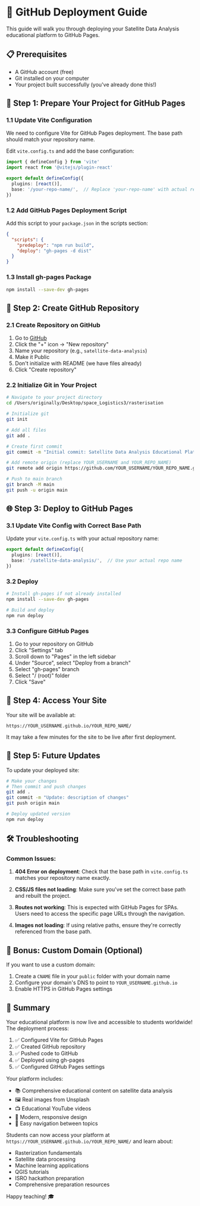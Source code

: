 # 🚀 GitHub Deployment Guide

This guide will walk you through deploying your Satellite Data Analysis educational platform to GitHub Pages.

## 📋 Prerequisites

- A GitHub account (free)
- Git installed on your computer
- Your project built successfully (you've already done this!)

## 🔧 Step 1: Prepare Your Project for GitHub Pages

### 1.1 Update Vite Configuration
We need to configure Vite for GitHub Pages deployment. The base path should match your repository name.

Edit `vite.config.ts` and add the base configuration:

```typescript
import { defineConfig } from 'vite'
import react from '@vitejs/plugin-react'

export default defineConfig({
  plugins: [react()],
  base: '/your-repo-name/',  // Replace 'your-repo-name' with actual repo name
})
```

### 1.2 Add GitHub Pages Deployment Script
Add this script to your `package.json` in the scripts section:

```json
{
  "scripts": {
    "predeploy": "npm run build",
    "deploy": "gh-pages -d dist"
  }
}
```

### 1.3 Install gh-pages Package
```bash
npm install --save-dev gh-pages
```

## 📁 Step 2: Create GitHub Repository

### 2.1 Create Repository on GitHub
1. Go to [GitHub](https://github.com)
2. Click the "+" icon → "New repository"
3. Name your repository (e.g., `satellite-data-analysis`)
4. Make it Public
5. Don't initialize with README (we have files already)
6. Click "Create repository"

### 2.2 Initialize Git in Your Project
```bash
# Navigate to your project directory
cd /Users/originally/Desktop/space_Logistics3/rasterisation

# Initialize git
git init

# Add all files
git add .

# Create first commit
git commit -m "Initial commit: Satellite Data Analysis Educational Platform"

# Add remote origin (replace YOUR_USERNAME and YOUR_REPO_NAME)
git remote add origin https://github.com/YOUR_USERNAME/YOUR_REPO_NAME.git

# Push to main branch
git branch -M main
git push -u origin main
```

## 🌐 Step 3: Deploy to GitHub Pages

### 3.1 Update Vite Config with Correct Base Path
Update your `vite.config.ts` with your actual repository name:

```typescript
export default defineConfig({
  plugins: [react()],
  base: '/satellite-data-analysis/',  // Use your actual repo name
})
```

### 3.2 Deploy
```bash
# Install gh-pages if not already installed
npm install --save-dev gh-pages

# Build and deploy
npm run deploy
```

### 3.3 Configure GitHub Pages
1. Go to your repository on GitHub
2. Click "Settings" tab
3. Scroll down to "Pages" in the left sidebar
4. Under "Source", select "Deploy from a branch"
5. Select "gh-pages" branch
6. Select "/ (root)" folder
7. Click "Save"

## 🎉 Step 4: Access Your Site

Your site will be available at:
```
https://YOUR_USERNAME.github.io/YOUR_REPO_NAME/
```

It may take a few minutes for the site to be live after first deployment.

## 🔄 Step 5: Future Updates

To update your deployed site:

```bash
# Make your changes
# Then commit and push changes
git add .
git commit -m "Update: description of changes"
git push origin main

# Deploy updated version
npm run deploy
```

## 🛠️ Troubleshooting

### Common Issues:

1. **404 Error on deployment**: Check that the base path in `vite.config.ts` matches your repository name exactly.

2. **CSS/JS files not loading**: Make sure you've set the correct base path and rebuilt the project.

3. **Routes not working**: This is expected with GitHub Pages for SPAs. Users need to access the specific page URLs through the navigation.

4. **Images not loading**: If using relative paths, ensure they're correctly referenced from the base path.

## 📱 Bonus: Custom Domain (Optional)

If you want to use a custom domain:

1. Create a `CNAME` file in your `public` folder with your domain name
2. Configure your domain's DNS to point to `YOUR_USERNAME.github.io`
3. Enable HTTPS in GitHub Pages settings

## 🎯 Summary

Your educational platform is now live and accessible to students worldwide! The deployment process:

1. ✅ Configured Vite for GitHub Pages
2. ✅ Created GitHub repository  
3. ✅ Pushed code to GitHub
4. ✅ Deployed using gh-pages
5. ✅ Configured GitHub Pages settings

Your platform includes:
- 📚 Comprehensive educational content on satellite data analysis
- 🖼️ Real images from Unsplash
- 📺 Educational YouTube videos
- 🎨 Modern, responsive design
- 🧭 Easy navigation between topics

Students can now access your platform at `https://YOUR_USERNAME.github.io/YOUR_REPO_NAME/` and learn about:
- Rasterization fundamentals
- Satellite data processing
- Machine learning applications
- QGIS tutorials
- ISRO hackathon preparation
- Comprehensive preparation resources

Happy teaching! 🎓
